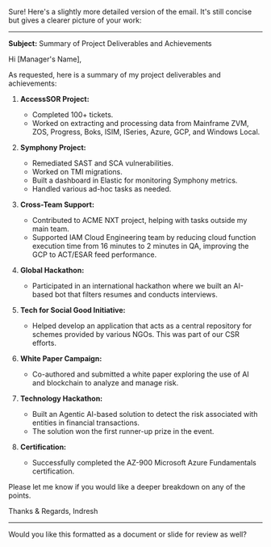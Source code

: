 Sure! Here's a slightly more detailed version of the email. It's still concise but gives a clearer picture of your work:

---

**Subject:** Summary of Project Deliverables and Achievements

Hi \[Manager's Name],

As requested, here is a summary of my project deliverables and achievements:

1. **AccessSOR Project:**

   * Completed 100+ tickets.
   * Worked on extracting and processing data from Mainframe ZVM, ZOS, Progress, Boks, ISIM, ISeries, Azure, GCP, and Windows Local.

2. **Symphony Project:**

   * Remediated SAST and SCA vulnerabilities.
   * Worked on TMI migrations.
   * Built a dashboard in Elastic for monitoring Symphony metrics.
   * Handled various ad-hoc tasks as needed.

3. **Cross-Team Support:**

   * Contributed to ACME NXT project, helping with tasks outside my main team.
   * Supported IAM Cloud Engineering team by reducing cloud function execution time from 16 minutes to 2 minutes in QA, improving the GCP to ACT/ESAR feed performance.

4. **Global Hackathon:**

   * Participated in an international hackathon where we built an AI-based bot that filters resumes and conducts interviews.

5. **Tech for Social Good Initiative:**

   * Helped develop an application that acts as a central repository for schemes provided by various NGOs. This was part of our CSR efforts.

6. **White Paper Campaign:**

   * Co-authored and submitted a white paper exploring the use of AI and blockchain to analyze and manage risk.

7. **Technology Hackathon:**

   * Built an Agentic AI-based solution to detect the risk associated with entities in financial transactions.
   * The solution won the first runner-up prize in the event.

8. **Certification:**

   * Successfully completed the AZ-900 Microsoft Azure Fundamentals certification.

Please let me know if you would like a deeper breakdown on any of the points.

Thanks & Regards,
Indresh

---

Would you like this formatted as a document or slide for review as well?
